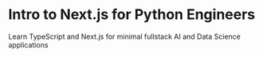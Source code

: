 # Intro to Next.js for Python Engineers

Learn TypeScript and Next.js for minimal fullstack AI and Data Science applications
